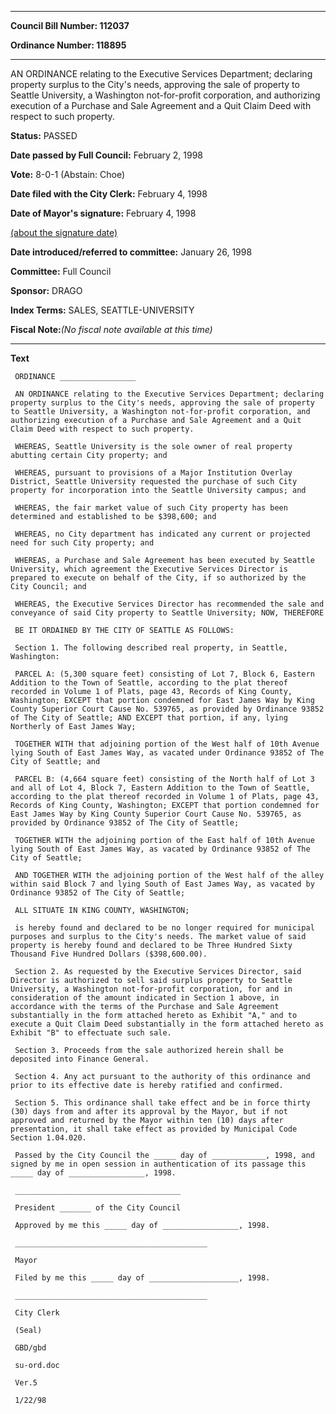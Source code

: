 

********

**Council Bill Number: 112037**
   
**Ordinance Number: 118895**
********

 AN ORDINANCE relating to the Executive Services Department; declaring property surplus to the City's needs, approving the sale of property to Seattle University, a Washington not-for-profit corporation, and authorizing execution of a Purchase and Sale Agreement and a Quit Claim Deed with respect to such property.

**Status:** PASSED
   
**Date passed by Full Council:** February 2, 1998
   
**Vote:** 8-0-1 (Abstain: Choe)
   
**Date filed with the City Clerk:** February 4, 1998
   
**Date of Mayor's signature:** February 4, 1998
   
[(about the signature date)](/~public/approvaldate.htm)
   
   
   
**Date introduced/referred to committee:** January 26, 1998
   
**Committee:** Full Council
   
**Sponsor:** DRAGO
   
   
**Index Terms:** SALES, SEATTLE-UNIVERSITY

**Fiscal Note:**_(No fiscal note available at this time)_

********

**Text**
   
```
 ORDINANCE _________________

 AN ORDINANCE relating to the Executive Services Department; declaring property surplus to the City's needs, approving the sale of property to Seattle University, a Washington not-for-profit corporation, and authorizing execution of a Purchase and Sale Agreement and a Quit Claim Deed with respect to such property.

 WHEREAS, Seattle University is the sole owner of real property abutting certain City property; and

 WHEREAS, pursuant to provisions of a Major Institution Overlay District, Seattle University requested the purchase of such City property for incorporation into the Seattle University campus; and

 WHEREAS, the fair market value of such City property has been determined and established to be $398,600; and

 WHEREAS, no City department has indicated any current or projected need for such City property; and

 WHEREAS, a Purchase and Sale Agreement has been executed by Seattle University, which agreement the Executive Services Director is prepared to execute on behalf of the City, if so authorized by the City Council; and

 WHEREAS, the Executive Services Director has recommended the sale and conveyance of said City property to Seattle University; NOW, THEREFORE

 BE IT ORDAINED BY THE CITY OF SEATTLE AS FOLLOWS:

 Section 1. The following described real property, in Seattle, Washington:

 PARCEL A: (5,300 square feet) consisting of Lot 7, Block 6, Eastern Addition to the Town of Seattle, according to the plat thereof recorded in Volume 1 of Plats, page 43, Records of King County, Washington; EXCEPT that portion condemned for East James Way by King County Superior Court Cause No. 539765, as provided by Ordinance 93852 of The City of Seattle; AND EXCEPT that portion, if any, lying Northerly of East James Way;

 TOGETHER WITH that adjoining portion of the West half of 10th Avenue lying South of East James Way, as vacated under Ordinance 93852 of The City of Seattle; and

 PARCEL B: (4,664 square feet) consisting of the North half of Lot 3 and all of Lot 4, Block 7, Eastern Addition to the Town of Seattle, according to the plat thereof recorded in Volume 1 of Plats, page 43, Records of King County, Washington; EXCEPT that portion condemned for East James Way by King County Superior Court Cause No. 539765, as provided by Ordinance 93852 of The City of Seattle;

 TOGETHER WITH the adjoining portion of the East half of 10th Avenue lying South of East James Way, as vacated by Ordinance 93852 of The City of Seattle;

 AND TOGETHER WITH the adjoining portion of the West half of the alley within said Block 7 and lying South of East James Way, as vacated by Ordinance 93852 of The City of Seattle;

 ALL SITUATE IN KING COUNTY, WASHINGTON;

 is hereby found and declared to be no longer required for municipal purposes and surplus to the City's needs. The market value of said property is hereby found and declared to be Three Hundred Sixty Thousand Five Hundred Dollars ($398,600.00).

 Section 2. As requested by the Executive Services Director, said Director is authorized to sell said surplus property to Seattle University, a Washington not-for-profit corporation, for and in consideration of the amount indicated in Section 1 above, in accordance with the terms of the Purchase and Sale Agreement substantially in the form attached hereto as Exhibit "A," and to execute a Quit Claim Deed substantially in the form attached hereto as Exhibit "B" to effectuate such sale.

 Section 3. Proceeds from the sale authorized herein shall be deposited into Finance General.

 Section 4. Any act pursuant to the authority of this ordinance and prior to its effective date is hereby ratified and confirmed.

 Section 5. This ordinance shall take effect and be in force thirty (30) days from and after its approval by the Mayor, but if not approved and returned by the Mayor within ten (10) days after presentation, it shall take effect as provided by Municipal Code Section 1.04.020.

 Passed by the City Council the _____ day of ____________, 1998, and signed by me in open session in authentication of its passage this _____ day of _________________, 1998.

 _____________________________________

 President _______ of the City Council

 Approved by me this _____ day of _________________, 1998.

 ___________________________________________

 Mayor

 Filed by me this _____ day of ____________________, 1998.

 ___________________________________________

 City Clerk

 (Seal)

 GBD/gbd

 su-ord.doc

 Ver.5

 1/22/98

```

